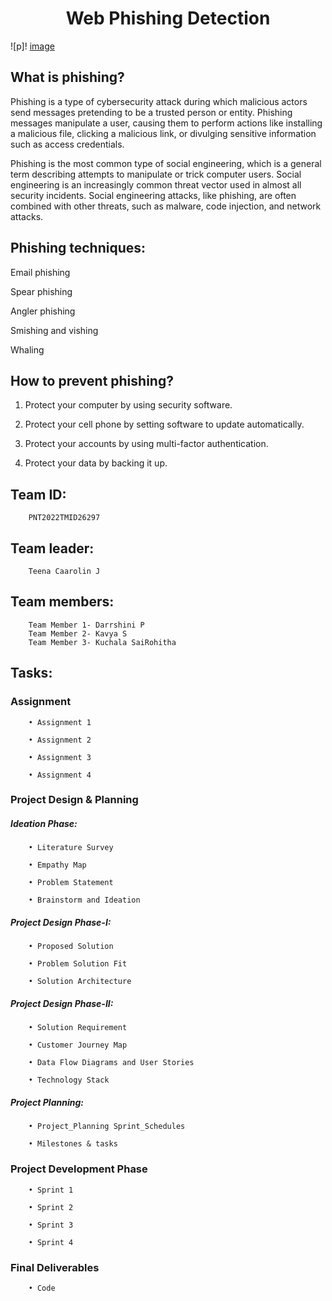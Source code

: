 <h1 align="center">Web Phishing Detection</h1> 

  

![p]! [image](https://user-images.githubusercontent.com/91942308/202438879-f9b879cd-56b4-4dc2-affd-9e92486bbe37.png)
 

  

## What is phishing? 

Phishing is a type of cybersecurity attack during which malicious actors send messages pretending to be a trusted person or entity. Phishing messages manipulate a user, causing them to perform actions like installing a malicious file, clicking a malicious link, or divulging sensitive information such as access credentials.  

Phishing is the most common type of social engineering, which is a general term describing attempts to manipulate or trick computer users. Social engineering is an increasingly common threat vector used in almost all security incidents. Social engineering attacks, like phishing, are often combined with other threats, such as malware, code injection, and network attacks. 

  

## Phishing techniques: 

Email phishing  

Spear phishing  

Angler phishing 

Smishing and vishing 

Whaling 

## How to prevent phishing? 

1. Protect your computer by using security software. 

2. Protect your cell phone by setting software to update automatically. 

3. Protect your accounts by using multi-factor authentication.  

4. Protect your data by backing it up. 

## Team ID: 

        PNT2022TMID26297

## Team leader: 

        Teena Caarolin J

## Team members: 
        Team Member 1- Darrshini P
        Team Member 2- Kavya S
        Team Member 3- Kuchala SaiRohitha
        

## Tasks: 

### Assignment 

        • Assignment 1  

        • Assignment 2  

        • Assignment 3  

        • Assignment 4  

### Project Design & Planning 

##### Ideation Phase: 

        • Literature Survey 

        • Empathy Map 

        • Problem Statement 

        • Brainstorm and Ideation 

##### Project Design Phase-I: 

        • Proposed Solution 

        • Problem Solution Fit 

        • Solution Architecture 

#####  Project Design Phase-II: 

        • Solution Requirement 

        • Customer Journey Map 

        • Data Flow Diagrams and User Stories 

        • Technology Stack 

#####  Project Planning: 

        • Project_Planning Sprint_Schedules 

        • Milestones & tasks 

###  Project Development Phase 

        • Sprint 1 

        • Sprint 2 

        • Sprint 3 

        • Sprint 4 

###  Final Deliverables
        
        • Code

 
